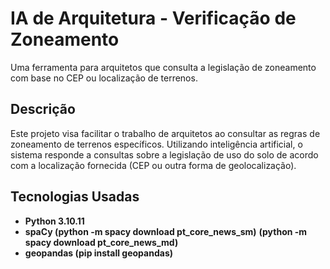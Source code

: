 # IA de Arquitetura - Verificação de Zoneamento

Uma ferramenta para arquitetos que consulta a legislação de zoneamento com base no CEP ou localização de terrenos.

## Descrição

Este projeto visa facilitar o trabalho de arquitetos ao consultar as regras de zoneamento de terrenos específicos. Utilizando inteligência artificial, o sistema responde a consultas sobre a legislação de uso do solo de acordo com a localização fornecida (CEP ou outra forma de geolocalização).

## Tecnologias Usadas
- **Python 3.10.11**
- **spaCy (python -m spacy download pt_core_news_sm)**
            **(python -m spacy download pt_core_news_md)**
- **geopandas (pip install geopandas)**
